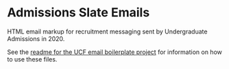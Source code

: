 # Admissions Slate Emails

HTML email markup for recruitment messaging sent by Undergraduate Admissions in 2020.

See the [readme for the UCF email boilerplate project](https://github.com/UCF/generator-ucf-email-boilerplate/blob/master/readme.md) for information on how to use these files.
